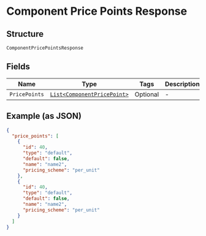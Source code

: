 
# Component Price Points Response

## Structure

`ComponentPricePointsResponse`

## Fields

| Name | Type | Tags | Description |
|  --- | --- | --- | --- |
| `PricePoints` | [`List<ComponentPricePoint>`](../../doc/models/component-price-point.md) | Optional | - |

## Example (as JSON)

```json
{
  "price_points": [
    {
      "id": 40,
      "type": "default",
      "default": false,
      "name": "name2",
      "pricing_scheme": "per_unit"
    },
    {
      "id": 40,
      "type": "default",
      "default": false,
      "name": "name2",
      "pricing_scheme": "per_unit"
    }
  ]
}
```

